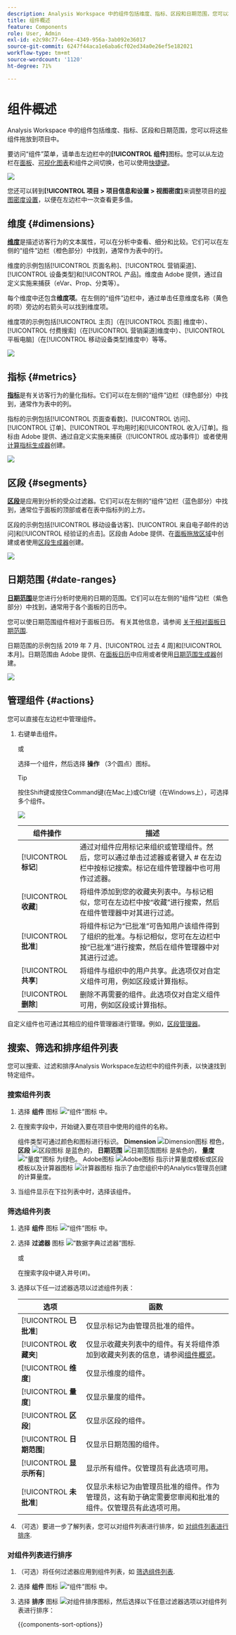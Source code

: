 ```yaml
---
description: Analysis Workspace 中的组件包括维度、指标、区段和日期范围，您可以将这些组件拖放到项目中。
title: 组件概述
feature: Components
role: User, Admin
exl-id: e2c98c77-64ee-4349-956a-3ab092e36017
source-git-commit: 6247f44aca1e6aba6cf02ed34a0e26ef5e182021
workflow-type: tm+mt
source-wordcount: '1120'
ht-degree: 71%

---
```


# 组件概述

Analysis Workspace 中的组件包括维度、指标、区段和日期范围，您可以将这些组件拖放到项目中。

要访问“组件”菜单，请单击左边栏中的&#x200B;**[!UICONTROL 组件]**&#x200B;图标。您可以从左边栏在[面板](https://experienceleague.adobe.com/docs/analytics/analyze/analysis-workspace/panels/panels.html?lang=zh-Hans)、[可视化图表](https://experienceleague.adobe.com/docs/analytics/analyze/analysis-workspace/visualizations/freeform-analysis-visualizations.html?lang=zh-Hans)和组件之间切换，也可以使用[快捷键](/help/analyze/analysis-workspace/build-workspace-project/fa-shortcut-keys.md)。

![](assets/component-overview.png)

您还可以转到&#x200B;**[!UICONTROL 项目 > 项目信息和设置 > 视图密度]**&#x200B;来调整项目的[视图密度设置](https://experienceleague.adobe.com/docs/analytics/analyze/analysis-workspace/build-workspace-project/view-density.html?lang=zh-Hans)，以便在左边栏中一次查看更多值。

## 维度 {#dimensions}

[**维度**](https://experienceleague.adobe.com/docs/analytics/components/dimensions/overview.html?lang=zh-Hans)是描述访客行为的文本属性，可以在分析中查看、细分和比较。它们可以在左侧的“组件”边栏（橙色部分）中找到，通常作为表中的行。

维度的示例包括[!UICONTROL 页面名称]、[!UICONTROL 营销渠道]、[!UICONTROL 设备类型]和[!UICONTROL 产品]。维度由 Adobe 提供，通过自定义实施来捕获（eVar、Prop、分类等）。

每个维度中还包含&#x200B;**维度项**。在左侧的“组件”边栏中，通过单击任意维度名称（黄色的项）旁边的右箭头可以找到维度项。

维度项的示例包括[!UICONTROL 主页]（在[!UICONTROL 页面] 维度中）、[!UICONTROL 付费搜索]（在[!UICONTROL 营销渠道]维度中）、[!UICONTROL 平板电脑]（在[!UICONTROL 移动设备类型]维度中）等等。

![](assets/dimensions.png)

## 指标 {#metrics}

[**指标**](https://experienceleague.adobe.com/docs/analytics/components/metrics/overview.html?lang=zh-Hans)是有关访客行为的量化指标。它们可以在左侧的“组件”边栏（绿色部分）中找到，通常作为表中的列。

指标的示例包括[!UICONTROL 页面查看数]、[!UICONTROL 访问]、[!UICONTROL 订单]、[!UICONTROL 平均用时]和[!UICONTROL 收入/订单]。指标由 Adobe 提供、通过自定义实施来捕获（[!UICONTROL 成功事件]）或者使用[计算指标生成器](https://experienceleague.adobe.com/docs/analytics/components/calculated-metrics/calcmetric-workflow/cm-build-metrics.html?lang=zh-Hans)创建。

![](assets/metrics.png)

## 区段 {#segments}

[**区段**](https://experienceleague.adobe.com/docs/analytics/analyze/analysis-workspace/components/segments/t-freeform-project-segment.html?lang=zh-Hans)是应用到分析的受众过滤器。它们可以在左侧的“组件”边栏（蓝色部分）中找到，通常位于面板的顶部或者在表中指标列的上方。

区段的示例包括[!UICONTROL 移动设备访客]、[!UICONTROL 来自电子邮件的访问]和[!UICONTROL 经验证的点击]。区段由 Adobe 提供、在[面板拖放区域](https://experienceleague.adobe.com/docs/analytics/analyze/analysis-workspace/panels/panels.html?lang=zh-Hans)中创建或者使用[区段生成器](https://experienceleague.adobe.com/docs/analytics/components/segmentation/segmentation-workflow/seg-build.html?lang=zh-Hans)创建。

![](assets/segments.png)

## 日期范围 {#date-ranges}

[**日期范围**](https://experienceleague.adobe.com/docs/analytics/analyze/analysis-workspace/components/calendar-date-ranges/calendar.html?lang=zh-Hans)是您进行分析时使用的日期的范围。它们可以在左侧的“组件”边栏（紫色部分）中找到，通常用于各个面板的日历中。

您可以使日期范围组件相对于面板日历。 有关其他信息，请参阅 [关于相对面板日期范围](/help/analyze/analysis-workspace/components/calendar-date-ranges/calendar.md#relative-panel-dates).

日期范围的示例包括 2019 年 7 月、[!UICONTROL 过去 4 周]和[!UICONTROL 本月]。日期范围由 Adobe 提供、在[面板日历](https://experienceleague.adobe.com/docs/analytics/analyze/analysis-workspace/panels/panels.html?lang=zh-Hans)中应用或者使用[日期范围生成器](https://experienceleague.adobe.com/docs/analytics/analyze/analysis-workspace/components/calendar-date-ranges/custom-date-ranges.html?lang=zh-Hans)创建。

![](assets/date-ranges.png)


## 管理组件 {#actions}

您可以直接在左边栏中管理组件。

1. 右键单击组件。

   或

   选择一个组件，然后选择 **操作** （3个圆点）图标。

   >[!TIP]
   >
   >   按住Shift键或按住Command键(在Mac上)或Ctrl键（在Windows上），可选择多个组件。


   ![](assets/component-actions.png)

   | 组件操作 | 描述 |
   |--- |--- |
   | [!UICONTROL **标记**] | 通过对组件应用标记来组织或管理组件。然后，您可以通过单击过滤器或者键入 # 在左边栏中按标记搜索。标记在组件管理器中也可用作过滤器。 |
   | [!UICONTROL **收藏**] | 将组件添加到您的收藏夹列表中。与标记相似，您可在左边栏中按“收藏”进行搜索，然后在组件管理器中对其进行过滤。 |
   | [!UICONTROL **批准**] | 将组件标记为“已批准”可告知用户该组件得到了组织的批准。与标记相似，您可在左边栏中按“已批准”进行搜索，然后在组件管理器中对其进行过滤。 |
   | [!UICONTROL **共享**] | 将组件与组织中的用户共享。此选项仅对自定义组件可用，例如区段或计算指标。 |
   | [!UICONTROL **删除**] | 删除不再需要的组件。此选项仅对自定义组件可用，例如区段或计算指标。 |

自定义组件也可通过其相应的组件管理器进行管理。例如，[区段管理器](/help/components/segmentation/segmentation-workflow/seg-manage.md)。

## 搜索、筛选和排序组件列表

您可以搜索、过滤和排序Analysis Workspace左边栏中的组件列表，以快速找到特定组件。

### 搜索组件列表

1. 选择 **组件** 图标 ![“组件”图标](assets/components-icon.png) 中。

1. 在搜索字段中，开始键入要在项目中使用的组件的名称。

   组件类型可通过颜色和图标进行标识。 **Dimension** ![Dimension图标](assets/dimension-icon.png) 橙色， **区段** ![区段图标](assets/segment-icon.png) 是蓝色的， **日期范围** ![日期范围图标](assets/date-range-icon.png) 是紫色的， **量度** ![“量度”图标](assets/default-metric-icon.png) 为绿色。 Adobe图标 ![Adobe图标](assets/default-calc-metric-icon.png) 指示计算量度模板或区段模板以及计算器图标 ![计算器图标](assets/calculated-metric-icon-created.png) 指示了由您组织中的Analytics管理员创建的计算量度。

1. 当组件显示在下拉列表中时，选择该组件。

### 筛选组件列表

1. 选择 **组件** 图标 ![“组件”图标](assets/components-icon.png) 中。

1. 选择 **过滤器** 图标 ![“数据字典过滤器”图标](assets/components-filter-icon.png).

   或

   在搜索字段中键入井号(#)。

1. 选择以下任一过滤器选项以过滤组件列表：

   | 选项 | 函数 |
   |---------|----------|
   | [!UICONTROL **已批准**] | 仅显示标记为由管理员批准的组件。 |
   | [!UICONTROL **收藏夹**] | 仅显示收藏夹列表中的组件。有关将组件添加到收藏夹列表的信息，请参阅[组件概览](/help/analyze/analysis-workspace/components/analysis-workspace-components.md)。 |
   | [!UICONTROL **维度**] | 仅显示维度的组件。 |
   | [!UICONTROL **量度**] | 仅显示量度的组件。 |
   | [!UICONTROL **区段**] | 仅显示区段的组件。<!--this is Filters in CJA--> |
   | [!UICONTROL **日期范围**] | 仅显示日期范围的组件。 |
   | [!UICONTROL **显示所有**] | 显示所有组件。仅管理员有此选项可用。 |
   | [!UICONTROL **未批准**] | 仅显示未标记为由管理员批准的组件。作为管理员，这有助于确定需要您审阅和批准的组件。仅管理员有此选项可用。 |

1. （可选）要进一步了解列表，您可以对组件列表进行排序，如 [对组件列表进行排序](#sort-the-component-list).

### 对组件列表进行排序

1. （可选）将任何过滤器应用到组件列表，如 [筛选组件列表](#filter-the-component-list).

1. 选择 **组件** 图标 ![“组件”图标](assets/components-icon.png) 中。

1. 选择 **排序** 图标 ![对组件排序图标](assets/component-sort-icon.png)，然后选择以下任意过滤器选项以对组件列表进行排序：

   {{components-sort-options}}
